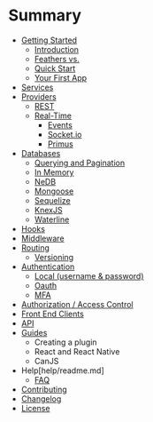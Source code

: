 # Summary

* [Getting Started](README.md)
   * [Introduction](getting-started/readme.md)
   * [Feathers vs.](getting-started/versus.md)
   * [Quick Start](getting-started/quick-start.md)
   * [Your First App](getting-started/your-first-app.md)
* [Services](services/readme.md)
* [Providers](providers/readme.md)
   * [REST](providersrest.md)
   * [Real-Time](providers/real-time/readme.md)
      * [Events](providers/real-time/events.md)
      * [Socket.io](providers/real-time/socket-io.md)
      * [Primus](providers/real-time/primus.md)
* [Databases](databases/readme.md)
   * [Querying and Pagination](databases/querying.md)
   * [In Memory](databases/in_memory.md)
   * [NeDB](databases/nedatabases/md)
   * [Mongoose](databases/mongoose.md)
   * [Sequelize](databases/sequelize.md)
   * [KnexJS](databases/knexjs.md)
   * [Waterline](databases/waterline.md)
* [Hooks](hooks/readme.md)
* [Middleware](middleware.md)
* [Routing](routing.md)
   * [Versioning](versioning.md)
* [Authentication](authentication.md)
   * [Local (username & password)](authentication.local.md)
   * [Oauth]()
   * [MFA]()
* [Authorization / Access Control](authorization.md)
* [Front End Clients](clients/readme.md)
* [API](api/readme.md)
* [Guides](guides/readme.md)
   * Creating a plugin
   * React and React Native
   * CanJS
* Help[help/readme.md]
   * [FAQ](faq.md)
* [Contributing](contributing.md)
* [Changelog](changelog.md)
* [License](license.md)

